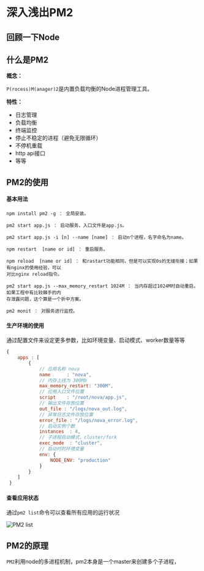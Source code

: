 # 深入浅出PM2



## 回顾一下Node



## 什么是PM2

**概念：**

`P(rocess)M(anager)2`是内置负载均衡的Node进程管理工具。

**特性：**

* 日志管理
* 负载均衡
* 终端监控
* 停止不稳定的进程（避免无限循环）
* 不停机重载
* http api接口
* 等等





## PM2的使用



#### 基本用法

```
npm install pm2 -g ： 全局安装。

pm2 start app.js ： 启动服务，入口文件是app.js。

pm2 start app.js -i [n] --name [name] ： 启动n个进程，名字命名为name。

npm restart  [name or id] ： 重启服务。

npm reload  [name or id] ： 和rastart功能相同，但是可以实现0s的无缝衔接；如果有nginx的使用经验，可以
对比nginx reload指令。

pm2 start app.js --max_memory_restart 1024M ： 当内存超过1024M时自动重启。 如果工程中有比较棘手的内
存泄露问题，这个算是一个折中方案。

pm2 monit ： 对服务进行监控。
```



#### 生产环境的使用

通过配置文件来设定更多参数，比如环境变量、启动模式、worker数量等等

```javascript
{
    apps : [
        {
          	// 应用名称 nova
            name      : "nova",
          	// 内存上线为 300Mb
            max_memory_restart: "300M",
          	// 应用入口文件位置
            script    : "/root/nova/app.js",
          	// 输出文件存放位置
            out_file : "/logs/nova_out.log",
          	// 异常日志文件存放位置
            error_file : "/logs/nova_error.log",
          	// 启动实例个数
            instances  : 4,
          	// 子进程启动模式，cluster/fork
            exec_mode  : "cluster",
          	// 启动时的环境变量
            env: {
                NODE_ENV: "production"
            }
        }
    ]
 }
```



#### 查看应用状态

通过`pm2 list`命令可以查看所有应用的运行状况

![PM2 list](http://pm2.keymetrics.io/images/pm2-list.png)





## PM2的原理

`PM2`利用node的多进程机制，pm2本身是一个master来创建多个子进程，